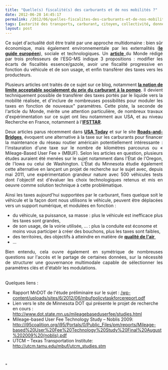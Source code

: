 ```yaml
---
title: "Quelle(s) fiscalité(s) des carburants et de nos mobilités ?"
date: 2012-06-28 14:45:17
permalink: /2012/06/quelles-fiscalites-des-carburants-et-de-nos-mobilites.html
tags: [autorité des transports, carburant, citoyen, collectivité, données réelles, externalité, fiscalité, gouvernance, partage de données, Pay as You Move, surveillance]
layout: post
---
```


<p style="text-align: justify">Ce sujet d'actualité doit être traité par une approche multidomaine : bien sûr économique, mais également environnementale par les externalités (<a href="http://ec.europa.eu/transport/sustainable/doc/2008_costs_handbook.pdf" target="_blank"><strong>le guide européen</strong></a>), sociale et technologiques. Un <a href="http://www.lemonde.fr/idees/article/2012/06/27/trois-propositions-pour-reformer-la-fiscalite-des-carburants_1724588_3232.html" target="_blank"><strong>article</strong> </a>du Monde rédigé par trois professeurs de l'ESG-MS indique 3 propositions : modifier les écarts de fiscalités essence/gazole, avoir une fiscalité progressive en fonction du véhicule et de son usage, et enfin transférer des taxes vers les producteurs.</p> <p style="text-align: justify">Plusieurs articles ont traités de ce sujet sur ce blog, notamment <a href="https://gabrielplassat.github.io/transportsdufutur/2009/11/le-prix-du-carburant-a-la-pompe-atil-une-limite.html" target="_blank"><strong>la notion de limite acceptable socialement du prix du carburant à la pompe</strong></a>. Il devient techniquement possible de transférer des taxes portés par le liquide vers la mobilité réalisée, et d'inclure de nombreuses possibilités pour moduler les taxes en fonction de nouveaux" paramètres. Cette piste, la seconde de l'article du Monde, mérite une attention particulière, de nombreux travaux d'expérimentation sur ce sujet ont lieu notamment aux USA, et au niveau Recherche en France, notamment à l'<a href="http://www.path.berkeley.edu/path/publications/pdf/PRR/91/PRR-91-19.pdf" target="_blank"><strong>IFSTTAR</strong></a>. </p>  <!--more-->   <p style="text-align: justify">Deux  articles parus récemment dans <a href="http://www.usatoday.com/news/nation/story/2012-06-03/states-motorist-taxes/55367022/1" target="_blank"><strong>USA Today</strong></a> et sur le site <a href="http://www.roadsbridges.com/mileage-based-user-fees-could-offer-benefits" target="_blank"><strong> Roads-and-Bridges</strong></a>, évoquent une alternative à la taxe sur les carburants pour  financer la maintenance du réseau routier américain potentiellement intéressante  : l'instauration d'une taxe sur le nombre de kilomètres parcourus ou «  Mileage-Based User Fee » (MBUF). Selon les articles en question, plusieurs  études auraient été menées sur le sujet notamment dans l'État de l'Oregon, de  l'Iowa ou celui de Washington. L'État du Minnesota étudie également cette  alternative en lançant un projet de recherche sur le sujet avec, depuis mai  2011, une expérimentation grandeur nature avec 500 véhicules tests dont  l'objectif est d'évaluer les choix technologiques retenus et mis en oeuvre comme  solution technique à cette problématique.</p> <p style="text-align: justify">Ainsi les taxes aujourd'hui supportées par le carburant, fixes quelque soit le véhicule et la façon dont nous utilisons le véhicule, peuvent être déplacées vers un support numérique, et modulées en fonction :</p> <ul> <li>du véhicule, sa puissance, sa masse : plus le véhicule est inefficace plus les taxes sont grandes,</li> <li>de son usage, de la voirie utilisée, ... : plus la conduite est économe et moins vous participer à créer des bouchons, plus les taxes sont faibles, </li> <li>des territoires, des objectifs à atteindre en matière de <a href="http://www.respire-asso.org/2012/02/27/pollution-de-lair-et-particules-fines-deux-mois-et-deja-hors-la-loi/" target="_blank"><strong>qualité de l'air</strong> </a></li> <li>...</li> </ul> <p style="text-align: justify">Bien entendu, cela ouvre également en symétrique de nombreuses questions sur l'accès et le partage de certaines données, sur la nécessité de structurer une gouvernance multimodale capable de sélectionner les paramètres clés et d'établir les modulations.</p> <p style="text-align: justify"><br />Quelques liens :</p> <ul> <li>Rapport MnDOT de l'étude préliminaire sur le sujet : <a href="https://gabrielplassat.github.io/transportsdufutur/wp-content/uploads/sites/6/2012/06/mbufpolicytaskforcereport.pdf">/wp-content/uploads/sites/6/2012/06/mbufpolicytaskforcereport.pdf</a></li> <li>Lien  vers le site de Minnesota DOT qui présente le projet de recherche en cours : <a href="http://www.dot.state.mn.us/mileagebaseduserfee/studies.html">http://www.dot.state.mn.us/mileagebaseduserfee/studies.html</a></li> <li>Mileage-based User Fee Technology Study – Noblis 2009: <a href="https://gabrielplassat.github.io/transportsdufutur/wp-content/uploads/sites/6/2012/06/Mileage-basedUserFeeTechnologyStudyFinalAugust2009.pdf">http://i95coalition.org/i95/Portals/0/Public_Files/pm/reports/Mileage-based%20User%20Fee%20Technology%20Study%20Final%20August%202009%20(noblis).pdf</a></li> <li>UTCM – Texas Transportation Institute: <a href="http://utcm.tamu.edu/mbuf/utcm_studies.stm">http://utcm.tamu.edu/mbuf/utcm_studies.stm</a></li> </ul> <p style="text-align: justify"> </p>"

